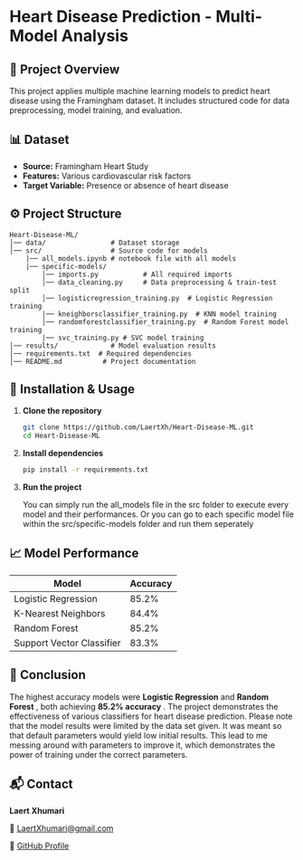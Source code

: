 # Heart Disease Prediction - Multi-Model Analysis

## 📌 Project Overview

This project applies multiple machine learning models to predict heart disease using the Framingham dataset. It includes structured code for data preprocessing, model training, and evaluation.

## 📊 Dataset

- **Source:** Framingham Heart Study
- **Features:** Various cardiovascular risk factors
- **Target Variable:** Presence or absence of heart disease

## ⚙️ Project Structure

```
Heart-Disease-ML/
│── data/                # Dataset storage
│── src/                 # Source code for models
    |── all_models.ipynb # notebook file with all models
    |── specific-models/
        │── imports.py           # All required imports
        │── data_cleaning.py     # Data preprocessing & train-test split
        │── logisticregression_training.py  # Logistic Regression training
        |── kneighborsclassifier_training.py  # KNN model training
        │── randomforestclassifier_training.py  # Random Forest model training
        |── svc_training.py # SVC model training
│── results/             # Model evaluation results
│── requirements.txt  # Required dependencies
│── README.md          # Project documentation
```

## 🚀 Installation & Usage

1. **Clone the repository**

   ```bash
   git clone https://github.com/LaertXh/Heart-Disease-ML.git
   cd Heart-Disease-ML
   ```

2. **Install dependencies**

   ```bash
   pip install -r requirements.txt
   ```

3. **Run the project**

   You can simply run the all_models file in the src folder to execute every model and their performances.
   Or you can go to each specific model file within the src/specific-models folder and run them seperately

## 📈 Model Performance

| Model                     | Accuracy |
| ------------------------- | -------- |
| Logistic Regression       | 85.2%    |
| K-Nearest Neighbors       | 84.4%    |
| Random Forest             | 85.2%    |
| Support Vector Classifier | 83.3%    |

## 📌 Conclusion

The highest accuracy models were **Logistic Regression** and **Random Forest** , both achieving **85.2% accuracy** . The project demonstrates the effectiveness of various classifiers for heart disease prediction. Please note that the model results were limited by the data set given. It was meant so that default parameters would yield low initial results. This lead to me messing around with parameters to improve it, which demonstrates the power of training under the correct parameters.

## 📬 Contact

**Laert Xhumari**

📧 [LaertXhumari@gmail.com](mailto:LaertXhumari@gmail.com)

🔗 [GitHub Profile](https://github.com/LaertXh)
